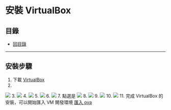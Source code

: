 # 安裝 VirtualBox

## 目錄
- [回目錄](../SUMMARY.md)

***

## 安裝步驟

1. 下載 [VirtualBox](https://www.virtualbox.org/)
2.
![](../img/vb1.png)
3.
![](../img/vb2.png)
4.
![](../img/vb3.png)
5.
![](../img/vb4.png)
6.
![](../img/vb5.png)
7. 點選是
![](../img/vb6.png)
8.
![](../img/vb7.png)
9.
![](../img/vb8.png)
10.
![](../img/vb9.png)
11. 完成 VirtualBox 的安裝，可以開始匯入 VM 開發環境
[匯入 ova](../install/index.md)

